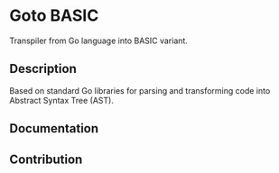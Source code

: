 # Goto BASIC

Transpiler from Go language into BASIC variant.

## Description

Based on standard Go libraries for parsing and transforming code into Abstract Syntax Tree (AST).

## Documentation
## Contribution
